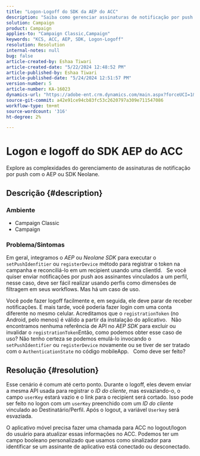 ```yaml
---
title: "Logon-Logoff do SDK da AEP do ACC"
description: "Saiba como gerenciar assinaturas de notificação por push com eficiência usando o AEP ou o SDK da Neolane."
solution: Campaign
product: Campaign
applies-to: "Campaign Classic,Campaign"
keywords: "KCS, ACC, AEP, SDK, Logon-Logoff"
resolution: Resolution
internal-notes: null
bug: false
article-created-by: Eshaa Tiwari
article-created-date: "5/22/2024 12:48:52 PM"
article-published-by: Eshaa Tiwari
article-published-date: "5/24/2024 12:51:57 PM"
version-number: 5
article-number: KA-16023
dynamics-url: "https://adobe-ent.crm.dynamics.com/main.aspx?forceUCI=1&pagetype=entityrecord&etn=knowledgearticle&id=33644fa3-3918-ef11-9f8a-6045bd006793"
source-git-commit: a42e91ce94cb83fc53c2620797a309e711547086
workflow-type: tm+mt
source-wordcount: '316'
ht-degree: 2%

---
```


# Logon e logoff do SDK AEP do ACC


Explore as complexidades do gerenciamento de assinaturas de notificação por push com o AEP ou SDK Neolane.

## Descrição {#description}


### <b>Ambiente</b>

- Campaign Classic
- Campaign


### <b>Problema/Sintomas</b>

Em geral, integramos o *AEP* ou *Neolane SDK* para executar o `setPushIdenfitier` ou `registerDevice` método para registrar o token na campanha e reconciliá-lo em um recipient usando uma clientId.
 
Se você quiser enviar notificações por push aos assinantes vinculados a um perfil, nesse caso, deve ser fácil realizar usando perfis como dimensões de filtragem em seus workflows. Mas há um caso de uso.

Você pode fazer logoff facilmente e, em seguida, ele deve parar de receber notificações. E mais tarde, você poderia fazer login com uma conta diferente no mesmo celular. Acreditamos que o `registrationToken` (no Android, pelo menos) é válido a partir da instalação do aplicativo.
 
Não encontramos nenhuma referência de API no *AEP SDK* para excluir ou invalidar o `registrationToken`Então, como podemos obter esse caso de uso? Não tenho certeza se podemos emulá-lo invocando o `setPushIdentifier` ou `registerDevice` novamente ou se tiver de ser tratado com o `AuthenticationState` no código mobileApp.
 
Como deve ser feito?


## Resolução {#resolution}


Esse cenário é comum até certo ponto. Durante o logoff, eles devem enviar a mesma API usada para registrar o *ID do cliente*, mas esvaziando-o, o campo `userKey` estará vazio e o link para o recipient será cortado. Isso pode ser feito no logon com um `userKey` preenchido com um *ID do cliente* vinculado ao Destinatário/Perfil. Após o logout, a variável `Userkey` será esvaziada.

O aplicativo móvel precisa fazer uma chamada para ACC no logout/logon do usuário para atualizar essas informações no ACC. Podemos ter um campo booleano personalizado que usamos como sinalizador para identificar se um assinante de aplicativo está conectado ou desconectado.

